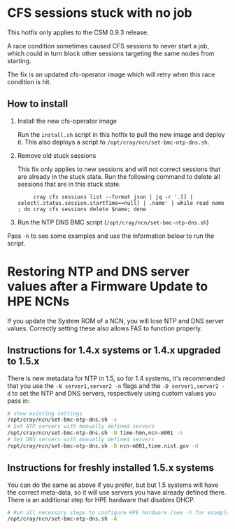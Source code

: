 # CFS sessions stuck with no job

This hotfix only applies to the CSM 0.9.3 release.

A race condition sometimes caused CFS sessions to never start a job, which could
in turn block other sessions targeting the same nodes from starting.

The fix is an updated cfs-operator image which will retry when this race
condition is hit.

## How to install

1. Install the new cfs-operator image

    Run the `install.sh` script in this hotfix to pull the new image and deploy it.  This also deploys a script to `/opt/cray/ncn/set-bmc-ntp-dns.sh`.

2. Remove old stuck sessions

   This fix only applies to new sessions and will not correct sessions that are
   already in the stuck state.  Run the following command to delete all sessions
   that are in this stuck state.

   ```
        cray cfs sessions list --format json | jq -r '.[] | select(.status.session.startTime==null) | .name' | while read name ; do cray cfs sessions delete $name; done
   ```

3. Run the NTP DNS BMC script (`/opt/cray/ncn/set-bmc-ntp-dns.sh`)

  Pass `-h` to see some examples and use the information below to run the script.

# Restoring NTP and DNS server values after a Firmware Update to HPE NCNs

If you update the System ROM of a NCN, you will lose NTP and DNS server values.  Correctly setting these also allows FAS to function properly.

## Instructions for 1.4.x systems or 1.4.x upgraded to 1.5.x

There is new metadata for NTP in 1.5, so for 1.4 systems, it's recommended that you use the `-N server1,server2 -n` flags and the `-D server1,server2 -d` to set the NTP and DNS servers, respectively using custom values you pass in:

```bash
# show existing settings
/opt/cray/ncn/set-bmc-ntp-dns.sh -s
# Set NTP servers with manually defined servers
/opt/cray/ncn/set-bmc-ntp-dns.sh -N time-hmn,ncn-m001 -n
# Set DNS servers with manually defined servers
/opt/cray/ncn/set-bmc-ntp-dns.sh -D ncn-m001,time.nist.gov -d
```

## Instructions for **freshly** installed 1.5.x systems

You can do the same as above if you prefer, but but 1.5 systems will have the correct meta-data, so it will use servers you have already defined there.  There is an additional step for HPE hardware that disables DHCP.

```bash
# Run all necessary steps to configure HPE hardware (see -h for examples of everything it does)
/opt/cray/ncn/set-bmc-ntp-dns.sh -A
```

